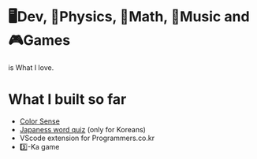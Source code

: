 
# 🖥Dev, 🔬Physics, 🔢Math, 🎸Music and 🎮Games

is What I love.

# What I built so far

- [Color Sense](blog.rahon.dev/PF/ColorSense/color-sense.html)
- [Japaness word quiz](blog.rahon.dev/PF/JpnQuiz/jpn-quiz.html) (only for Koreans)
- VScode extension for Programmers.co.kr
- 3️⃣-Ka game




<!---
rahon6000/rahon6000 is a ✨ special ✨ repository because its `README.md` (this file) appears on your GitHub profile.
You can click the Preview link to take a look at your changes.
--->
